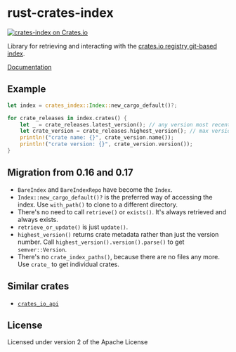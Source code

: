 # rust-crates-index

[![crates-index on Crates.io](https://img.shields.io/crates/v/crates-index.svg)](https://lib.rs/crates/crates-index)

Library for retrieving and interacting with the [crates.io registry git-based index](https://github.com/rust-lang/crates.io-index).

[Documentation](https://docs.rs/crates-index/)

## Example

```rust
let index = crates_index::Index::new_cargo_default()?;

for crate_releases in index.crates() {
    let _ = crate_releases.latest_version(); // any version most recently published
    let crate_version = crate_releases.highest_version(); // max version by semver
    println!("crate name: {}", crate_version.name());
    println!("crate version: {}", crate_version.version());
}
```

## Migration from 0.16 and 0.17

* `BareIndex` and `BareIndexRepo` have become the `Index`.
* `Index::new_cargo_default()?` is the preferred way of accessing the index. Use `with_path()` to clone to a different directory.
* There's no need to call `retrieve()` or `exists()`. It's always retrieved and always exists.
* `retrieve_or_update()` is just `update()`.
* `highest_version()` returns crate metadata rather than just the version number. Call `highest_version().version().parse()` to get `semver::Version`.
* There's no `crate_index_paths()`, because there are no files any more. Use `crate_` to get individual crates.

## Similar crates

- [`crates_io_api`](https://github.com/theduke/crates_io_api)

## License

Licensed under version 2 of the Apache License
